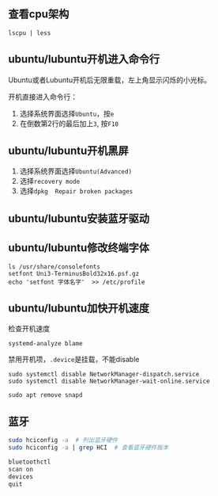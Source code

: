 ## 查看cpu架构

```
lscpu | less
```

## ubuntu/lubuntu开机进入命令行

Ubuntu或者Lubuntu开机后无限重载，左上角显示闪烁的小光标。

开机直接进入命令行：

1.  选择系统界面选择`Ubuntu`，按`e`
2.  在倒数第2行的最后加上`3`, 按`F10`

## ubuntu/lubuntu开机黑屏

1. 选择系统界面选择`Ubuntu(Advanced)`
2. 选择`recovery mode`
3. 选择`dpkg  Repair broken packages`

## ubuntu/lubuntu安装蓝牙驱动

## ubuntu/lubuntu修改终端字体

    ls /usr/share/consolefonts
    setfont Uni3-TerminusBold32x16.psf.gz
    echo 'setfont 字体名字'  >> /etc/profile
    

## ubuntu/lubuntu加快开机速度

检查开机速度

    systemd-analyze blame
    

禁用开机项，`.device`是挂载，不能disable

    sudo systemctl disable NetworkManager-dispatch.service
    sudo systemctl disable NetworkManager-wait-online.service
    
    sudo apt remove snapd


## 蓝牙

```sh
sudo hciconfig -a  # 列出蓝牙硬件
sudo hciconfig -a | grep HCI  # 查看蓝牙硬件版本
```

```sh
bluetoothctl
scan on
devices
quit
```